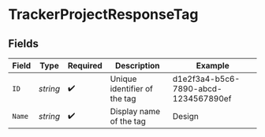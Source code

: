# TrackerProjectResponseTag


## Fields

| Field                                | Type                                 | Required                             | Description                          | Example                              |
| ------------------------------------ | ------------------------------------ | ------------------------------------ | ------------------------------------ | ------------------------------------ |
| `ID`                                 | *string*                             | :heavy_check_mark:                   | Unique identifier of the tag         | d1e2f3a4-b5c6-7890-abcd-1234567890ef |
| `Name`                               | *string*                             | :heavy_check_mark:                   | Display name of the tag              | Design                               |